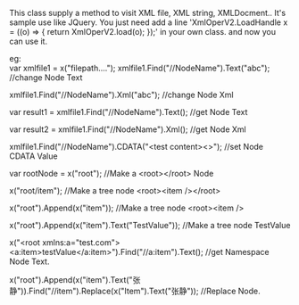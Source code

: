 This class supply a method to visit XML file, XML string, XMLDocment..
It's sample use like JQuery.
You just need add a line 'XmlOperV2.LoadHandle x = ((o) => { return XmlOperV2.load(o); });' in your own class.
and now you can use it.

eg:<br /> 
var xmlfile1 = x("filepath....");
xmlfile1.Find("//NodeName").Text("abc");    //change Node Text

xmlfile1.Find("//NodeName").Xml("abc");     //change Node Xml

var result1 = xmlfile1.Find("//NodeName").Text(); //get Node Text

var result2 = xmlfile1.Find("//NodeName").Xml();  //get Node Xml

xmlfile1.Find("//NodeName").CDATA("&lt;test content&gt;&lt;&gt;");  //set Node CDATA Value
  
  var rootNode = x("root");   //Make a &lt;root&gt;&lt;/root&gt; Node
  
  x("root/item");             //Make a tree node &lt;root&gt;&lt;item /&gt;&lt;/root&gt;
  
  x("root").Append(x("item")); //Make a tree node &lt;root&gt;&lt;item /></root>
  
  x("root").Append(x("item").Text("TestValue")); //Make a tree node <root><item>TestValue</item></root>
  
  x("<root xmlns:a=\"test.com\"><a:item>testValue</a:item></root>").Find("//a:item").Text();  //get Namespace Node Text.
  
  x("root").Append(x("item").Text("张静")).Find("//item").Replace(x("Item").Text("张静"));  //Replace Node.
  
  
